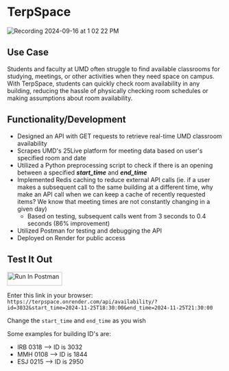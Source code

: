 # TerpSpace

![Recording 2024-09-16 at 1 02 22 PM](https://github.com/user-attachments/assets/b3acde5e-443b-4b6c-8f5d-fe898c785375)

## Use Case
Students and faculty at UMD often struggle to find available classrooms for studying, meetings, or other activities when they need space on campus. With TerpSpace, students can quickly check room availability in any building, reducing the hassle of physically checking room schedules or making assumptions about room availability.

## Functionality/Development

- Designed an API with GET requests to retrieve real-time UMD classroom availability
- Scrapes UMD's 25Live platform for meeting data based on user's specified room and date
- Utilized a Python preprocessing script to check if there is an opening between a specified ***start_time*** and ***end_time***
- Implemented Redis caching to reduce external API calls (ie. if a user makes a subsequent call to the same building at a different time, why make an API call when we can keep a cache of recently requested items? We know that meeting times are not constantly changing in a given day)
    - Based on testing, subsequent calls went from 3 seconds to 0.4 seconds (86% improvement) 
- Utilized Postman for testing and debugging the API
- Deployed on Render for public access

## Test It Out
[<img src="https://run.pstmn.io/button.svg" alt="Run In Postman" style="width: 128px; height: 32px;">](https://god.gw.postman.com/run-collection/38362388-70a7bd52-f8d7-459a-9aab-6f36555df169?action=collection%2Ffork&source=rip_markdown&collection-url=entityId%3D38362388-70a7bd52-f8d7-459a-9aab-6f36555df169%26entityType%3Dcollection%26workspaceId%3D788b4915-d531-40b0-aff7-e90479d89977)

Enter this link in your browser: ```https://terpspace.onrender.com/api/availability/?id=3032&start_time=2024-11-25T18:30:00&end_time=2024-11-25T21:30:00```

Change the ```start_time``` and ```end_time``` as you wish

Some examples for building ID's are:
- IRB 0318 --> ID is 3032
- MMH 0108 --> ID is 1844
- ESJ 0215 --> ID is 2950
